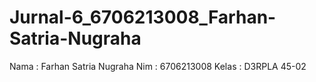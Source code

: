 # Jurnal-6_6706213008_Farhan-Satria-Nugraha
Nama  : Farhan Satria Nugraha
Nim   : 6706213008
Kelas : D3RPLA 45-02
